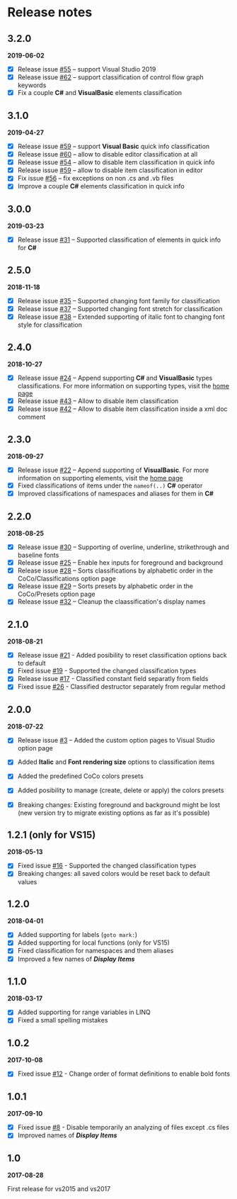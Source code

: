 # Release notes

## 3.2.0

**2019-06-02**

- [x] Release issue [#55](https://github.com/GeorgeAlexandria/CoCo/issues/55) – support Visual Studio 2019
- [x] Release issue [#62](https://github.com/GeorgeAlexandria/CoCo/issues/62) – support classification of control flow graph keywords
- [x] Fix a couple **C#** and **VisualBasic** elements classification

## 3.1.0

**2019-04-27**

- [x] Release issue [#59](https://github.com/GeorgeAlexandria/CoCo/issues/53) – support **Visual Basic** quick info classification
- [x] Release issue [#60](https://github.com/GeorgeAlexandria/CoCo/issues/60) – allow to disable editor classification at all
- [x] Release issue [#54](https://github.com/GeorgeAlexandria/CoCo/issues/54) – allow to disable item classification in quick info
- [x] Release issue [#59](https://github.com/GeorgeAlexandria/CoCo/issues/59) – allow to disable item classification in editor
- [x] Fix issue [#56](https://github.com/GeorgeAlexandria/CoCo/issues/56) – fix exceptions on non .cs and .vb files
- [x] Improve a couple **C#** elements classification in quick info

## 3.0.0

**2019-03-23**

- [x] Release issue [#31](https://github.com/GeorgeAlexandria/CoCo/issues/31) – Supported classification of elements in quick info for **C#** 

## 2.5.0

**2018-11-18**

- [x] Release issue [#35](https://github.com/GeorgeAlexandria/CoCo/issues/35) – Supported changing font family for classification
- [x] Release issue [#37](https://github.com/GeorgeAlexandria/CoCo/issues/37) – Supported changing font stretch for classification
- [x] Release issue [#38](https://github.com/GeorgeAlexandria/CoCo/issues/38) – Extended supporting of italic font to changing font style for classification

## 2.4.0

**2018-10-27**

 - [x] Release issue [#24](https://github.com/GeorgeAlexandria/CoCo/issues/24) – Append supporting **C#** and **VisualBasic** types classifications. For more information on supporting types, visit the [home page](https://github.com/GeorgeAlexandria/CoCo)
 - [x] Release issue [#43](https://github.com/GeorgeAlexandria/CoCo/issues/43) – Allow to disable item classification
 - [x] Release issue [#42](https://github.com/GeorgeAlexandria/CoCo/issues/42) – Allow to disable item classification inside a xml doc comment

## 2.3.0

**2018-09-27**

 - [x] Release issue [#22](https://github.com/GeorgeAlexandria/CoCo/issues/22) – Append supporting of **VisualBasic**. For more information on supporting elements, visit the [home page](https://github.com/GeorgeAlexandria/CoCo)
 - [x] Fixed classifications of items under the `nameof(..)` **C#** operator
 - [x] Improved classifications of namespaces and aliases for them in **C#**   

## 2.2.0

**2018-08-25**

 - [x] Release issue [#30](https://github.com/GeorgeAlexandria/CoCo/issues/30) – Supporting of overline, underline, strikethrough and baseline fonts
 - [x] Release issue [#25](https://github.com/GeorgeAlexandria/CoCo/issues/25) – Enable hex inputs for foreground and background
 - [x] Release issue [#28](https://github.com/GeorgeAlexandria/CoCo/issues/28) – Sorts classifications by alphabetic order in the CoCo/Classifications option page  
 - [x] Release issue [#29](https://github.com/GeorgeAlexandria/CoCo/issues/29) – Sorts presets by alphabetic order in the CoCo/Presets option page 
 - [x] Release issue [#32](https://github.com/GeorgeAlexandria/CoCo/issues/32) – Cleanup the claassification's display names  

## 2.1.0

**2018-08-21**

- [x] Release issue [#21](https://github.com/GeorgeAlexandria/CoCo/issues/21) - Added posibility to reset classification options back to default
- [x] Fixed issue [#19](https://github.com/GeorgeAlexandria/CoCo/issues/19) - Supported the changed classification types
- [x] Release issue [#17](https://github.com/GeorgeAlexandria/CoCo/issues/17) - Classified constant field separatly from fields 
- [x] Fixed issue [#26](https://github.com/GeorgeAlexandria/CoCo/issues/26) - Classified destructor separately from regular method

## 2.0.0

**2018-07-22**

- [x] Release issue [#3](https://github.com/GeorgeAlexandria/CoCo/issues/3) – Added the custom option pages to Visual Studio option page
- [x] Added **Italic** and **Font rendering size** options to classification items
- [x] Added the predefined CoCo colors presets
- [x] Added posibility to manage (create, delete or apply) the colors presets 
- [x] Breaking changes: Existing foreground and background might be lost (new version try to migrate existing options as far as it's possible)


## 1.2.1 (only for VS15)

**2018-05-13**

- [x] Fixed issue [#16](https://github.com/GeorgeAlexandria/CoCo/issues/16) - Supported the changed classification types 
- [x] Breaking changes: all saved colors would be reset back to default values

## 1.2.0

**2018-04-01**

- [x] Added supporting for labels (`goto mark:`)
- [x] Added supporting for local functions (only for VS15)
- [x] Fixed classification for namespaces and them aliases 
- [x] Improved a few names of ***Display Items*** 

## 1.1.0

**2018-03-17**

- [x] Added supporting for range variables in LINQ
- [x] Fixed a small spelling mistakes 

## 1.0.2

**2017-10-08**

 - [x] Fixed issue [#12](https://github.com/GeorgeAlexandria/CoCo/issues/12) - Change order of format definitions to enable bold fonts   

## 1.0.1

**2017-09-10**

- [x] Fixed issue [#8](https://github.com/GeorgeAlexandria/CoCo/issues/8) - Disable temporarily an analyzing of files except .cs files 
- [x] Improved names of ***Display Items***

## 1.0

**2017-08-28**

First release for vs2015 and vs2017
